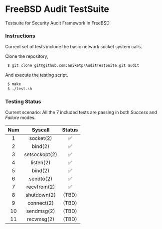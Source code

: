 # FreeBSD Audit TestSuite
Testsuite for Security Audit Framework In FreeBSD

### Instructions
Current set of tests include the basic network socket system calls.

Clone the repository,
```bash
 $ git clone git@github.com:aniketp/AuditTestSuite.git audit
```

And execute the testing script.
```bash
 $ make
 $ ./test.sh
```

### Testing Status

Current scenario: All the 7 included tests are passing in both *Success* and *Failure* modes.

|  Num  |	Syscall	 |  Status
|:-----:|:---------:|:-----------------:
1	|socket(2)	 	|:white_check_mark:
2	|bind(2)		|:white_check_mark:
3	|setsockopt(2)		|:white_check_mark:
4	|listen(2)		  |:white_check_mark:
5	|bind(2)		|:white_check_mark:
6	|sendto(2)		|:white_check_mark:
7	|recvfrom(2)	|:white_check_mark:
8	|shutdown(2)	| (TBD)
9   |connect(2)     | (TBD)
10  |sendmsg(2)     | (TBD)
11  |recvmsg(2)     | (TBD)
